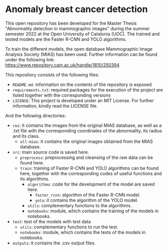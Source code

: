 # Anomaly breast cancer detection

This open repository has been developed for the Master Thesis "Abnormality detection in mammographic images" during the summer semester 2022 at the Open University of Catalonia (UOC). The trained and tested models are the Faster R-CNN and YOLO algorithms. 

To train the different models, the open database Mammographic Image Analysis Society (MIAS) has been used. Further information can be found under the following link: https://www.repository.cam.ac.uk/handle/1810/250394


This repository consists of the following files:

* `README.md`: information on the contents of the repository is exposed
* `requirements.txt`: required packages for the execution of the project are listed together with the corresponding versions
* `LICENSE`: This project is developed under an MIT License. For further information, kindly read the LICENSE file. 

And the following directories:
* `res`: it contains the images from the original MIAS database, as well as a .txt file with the corresponding coordinates of the abnormality, its radius and its class.
    * `all-mias`: it contains the original images obtained from the MIAS database.
* `src`: main source code is saved here.
    * `preprocess`: preprocessing and cleansing of the raw data can be found here.
    * `train`: training of Faster R-CNN and YOLO algorithms can be found here, together with the corresponding codes of useful functions and its algorithms.
        * `algorithms`: code for the development of the model are saved here.
            * `faster_rcnn`: algorithm of the Faster R-CNN model.
            * `yolo`: it contains the algorithm of the YOLO model.
        * `utils`: complementary functions to the algorithms.
        * `notebooks`: module, which contains the training of the models in notebooks.
* `test`: test of the models with test data
    * `utils`: complementary functions to run the test.
    * `notebooks`: module, which contains the tests of the models in notebooks.
* `outputs`: it contains the .csv output files. 
